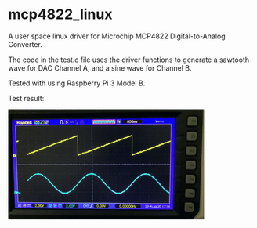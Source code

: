 # mcp4822_linux
A user space linux driver for Microchip MCP4822 Digital-to-Analog Converter.

The code in the test.c file uses the driver functions to generate a sawtooth wave for DAC Channel A, and a sine wave for Channel B.

Tested with using Raspberry Pi 3 Model B.

Test result:

![](output_test_waveform.gif)
